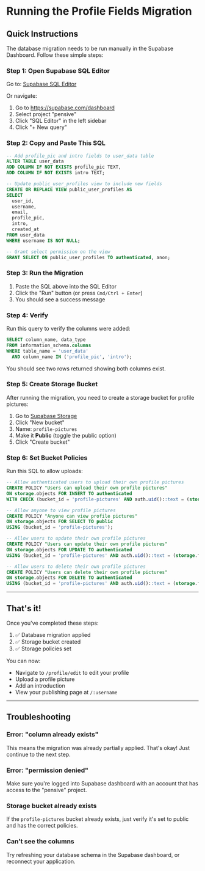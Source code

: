 # Running the Profile Fields Migration

## Quick Instructions

The database migration needs to be run manually in the Supabase Dashboard. Follow these simple steps:

### Step 1: Open Supabase SQL Editor

Go to: [Supabase SQL Editor](https://supabase.com/dashboard/project/qiqeyirtpstdjkkeyfss/sql/new)

Or navigate:
1. Go to https://supabase.com/dashboard
2. Select project "pensive"
3. Click "SQL Editor" in the left sidebar
4. Click "+ New query"

### Step 2: Copy and Paste This SQL

```sql
-- Add profile_pic and intro fields to user_data table
ALTER TABLE user_data
ADD COLUMN IF NOT EXISTS profile_pic TEXT,
ADD COLUMN IF NOT EXISTS intro TEXT;

-- Update public_user_profiles view to include new fields
CREATE OR REPLACE VIEW public_user_profiles AS
SELECT
  user_id,
  username,
  email,
  profile_pic,
  intro,
  created_at
FROM user_data
WHERE username IS NOT NULL;

-- Grant select permission on the view
GRANT SELECT ON public_user_profiles TO authenticated, anon;
```

### Step 3: Run the Migration

1. Paste the SQL above into the SQL Editor
2. Click the "Run" button (or press `Cmd/Ctrl + Enter`)
3. You should see a success message

### Step 4: Verify

Run this query to verify the columns were added:

```sql
SELECT column_name, data_type
FROM information_schema.columns
WHERE table_name = 'user_data'
  AND column_name IN ('profile_pic', 'intro');
```

You should see two rows returned showing both columns exist.

### Step 5: Create Storage Bucket

After running the migration, you need to create a storage bucket for profile pictures:

1. Go to [Supabase Storage](https://supabase.com/dashboard/project/qiqeyirtpstdjkkeyfss/storage/buckets)
2. Click "New bucket"
3. Name: `profile-pictures`
4. Make it **Public** (toggle the public option)
5. Click "Create bucket"

### Step 6: Set Bucket Policies

Run this SQL to allow uploads:

```sql
-- Allow authenticated users to upload their own profile pictures
CREATE POLICY "Users can upload their own profile pictures"
ON storage.objects FOR INSERT TO authenticated
WITH CHECK (bucket_id = 'profile-pictures' AND auth.uid()::text = (storage.foldername(name))[1]);

-- Allow anyone to view profile pictures
CREATE POLICY "Anyone can view profile pictures"
ON storage.objects FOR SELECT TO public
USING (bucket_id = 'profile-pictures');

-- Allow users to update their own profile pictures
CREATE POLICY "Users can update their own profile pictures"
ON storage.objects FOR UPDATE TO authenticated
USING (bucket_id = 'profile-pictures' AND auth.uid()::text = (storage.foldername(name))[1]);

-- Allow users to delete their own profile pictures
CREATE POLICY "Users can delete their own profile pictures"
ON storage.objects FOR DELETE TO authenticated
USING (bucket_id = 'profile-pictures' AND auth.uid()::text = (storage.foldername(name))[1]);
```

---

## That's it!

Once you've completed these steps:
1. ✅ Database migration applied
2. ✅ Storage bucket created
3. ✅ Storage policies set

You can now:
- Navigate to `/profile/edit` to edit your profile
- Upload a profile picture
- Add an introduction
- View your publishing page at `/:username`

---

## Troubleshooting

### Error: "column already exists"
This means the migration was already partially applied. That's okay! Just continue to the next step.

### Error: "permission denied"
Make sure you're logged into Supabase dashboard with an account that has access to the "pensive" project.

### Storage bucket already exists
If the `profile-pictures` bucket already exists, just verify it's set to public and has the correct policies.

### Can't see the columns
Try refreshing your database schema in the Supabase dashboard, or reconnect your application.
